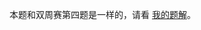 本题和双周赛第四题是一样的，请看 [我的题解](https://leetcode.cn/problems/maximum-value-sum-by-placing-three-rooks-ii/solutions/2884186/qian-hou-zhui-fen-jie-pythonjavacgo-by-e-gc48/)。
